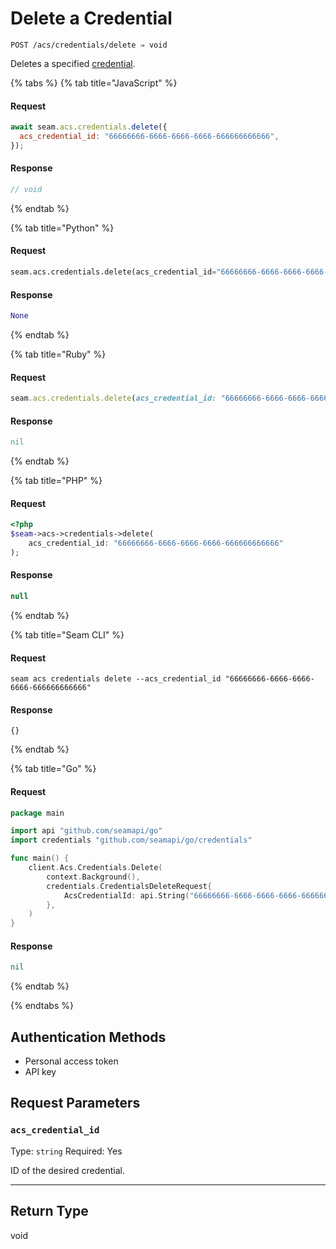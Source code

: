 # Delete a Credential

```
POST /acs/credentials/delete ⇒ void
```

Deletes a specified [credential](../../../capability-guides/access-systems/managing-credentials.md).

{% tabs %}
{% tab title="JavaScript" %}
#### Request

```javascript
await seam.acs.credentials.delete({
  acs_credential_id: "66666666-6666-6666-6666-666666666666",
});
```

#### Response

```javascript
// void
```
{% endtab %}

{% tab title="Python" %}
#### Request

```python
seam.acs.credentials.delete(acs_credential_id="66666666-6666-6666-6666-666666666666")
```

#### Response

```python
None
```
{% endtab %}

{% tab title="Ruby" %}
#### Request

```ruby
seam.acs.credentials.delete(acs_credential_id: "66666666-6666-6666-6666-666666666666")
```

#### Response

```ruby
nil
```
{% endtab %}

{% tab title="PHP" %}
#### Request

```php
<?php
$seam->acs->credentials->delete(
    acs_credential_id: "66666666-6666-6666-6666-666666666666"
);
```

#### Response

```php
null
```
{% endtab %}

{% tab title="Seam CLI" %}
#### Request

```seam_cli
seam acs credentials delete --acs_credential_id "66666666-6666-6666-6666-666666666666"
```

#### Response

```seam_cli
{}
```
{% endtab %}

{% tab title="Go" %}
#### Request

```go
package main

import api "github.com/seamapi/go"
import credentials "github.com/seamapi/go/credentials"

func main() {
	client.Acs.Credentials.Delete(
		context.Background(),
		credentials.CredentialsDeleteRequest{
			AcsCredentialId: api.String("66666666-6666-6666-6666-666666666666"),
		},
	)
}
```

#### Response

```go
nil
```
{% endtab %}

{% endtabs %}

## Authentication Methods

- Personal access token
- API key

## Request Parameters

### `acs_credential_id`

Type: `string`
Required: Yes

ID of the desired credential.

***

## Return Type

void

